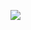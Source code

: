 <a href="http://ipwning.com" target="_blank"><img src="https://img.shields.io/badge/NOTION-grey?style=social&logo=notion&logoColor=white"/></a>